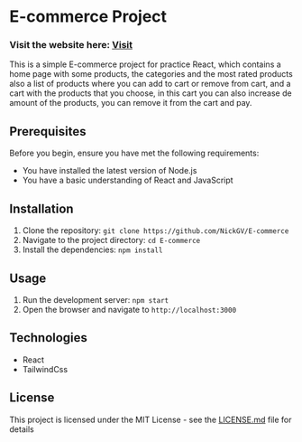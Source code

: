 # E-commerce Project

### Visit the website here: [Visit](https://shopping-cart-nickgv.netlify.app)

This is a simple E-commerce project for practice React, which contains a home page with some products, the categories and the most rated products also a list of products where you can add to cart or remove from cart, and a cart with the products that you choose, in this cart you can also increase de amount of the products, you can remove it from the cart and pay.

## Prerequisites

Before you begin, ensure you have met the following requirements:

- You have installed the latest version of Node.js
- You have a basic understanding of React and JavaScript

## Installation

1. Clone the repository: `git clone https://github.com/NickGV/E-commerce`
2. Navigate to the project directory: `cd E-commerce`
3. Install the dependencies: `npm install`

## Usage

1. Run the development server: `npm start`
2. Open the browser and navigate to `http://localhost:3000`

## Technologies

- React
- TailwindCss

## License

This project is licensed under the MIT License - see the [LICENSE.md](LICENSE.md) file for details
